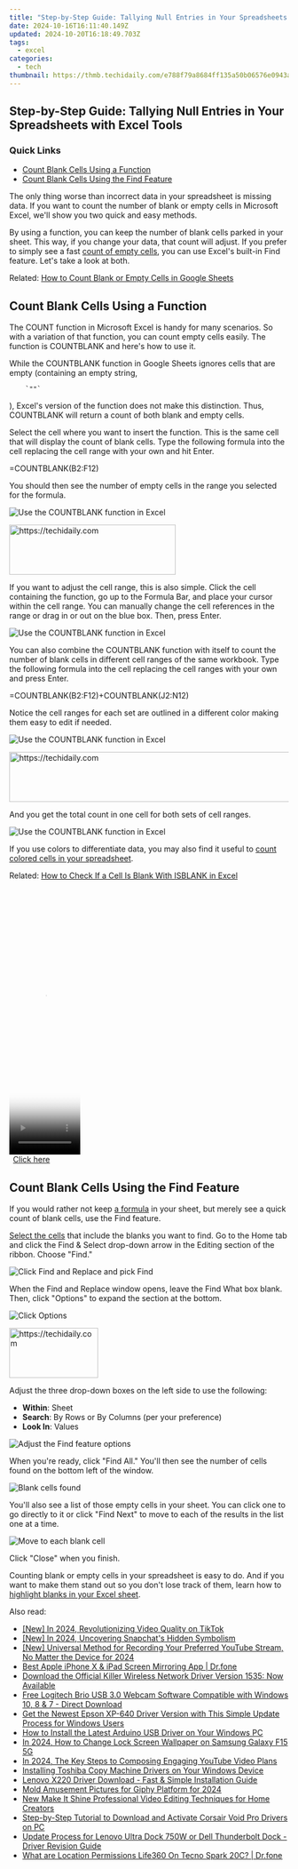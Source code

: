 ```yaml
---
title: "Step-by-Step Guide: Tallying Null Entries in Your Spreadsheets with Excel Tools"
date: 2024-10-16T16:11:40.149Z
updated: 2024-10-20T16:18:49.703Z
tags:
  - excel
categories:
  - tech
thumbnail: https://thmb.techidaily.com/e788f79a8684ff135a50b06576e0943a8c2779cab90284e9a264c3a4912b0271.png
---
```


## Step-by-Step Guide: Tallying Null Entries in Your Spreadsheets with Excel Tools

### Quick Links

* [Count Blank Cells Using a Function](https://youtube-docs.techidaily.com/tandout-thumbnails-start-here-20-top-font-picks-for-2024/)
* [Count Blank Cells Using the Find Feature](https://desktop-recording.techidaily.com/updated-in-2024-audio-enthusiasts-guide-to-the-best-10-spotify-recorders/)

 The only thing worse than incorrect data in your spreadsheet is missing data. If you want to count the number of blank or empty cells in Microsoft Excel, we'll show you two quick and easy methods.

 By using a function, you can keep the number of blank cells parked in your sheet. This way, if you change your data, that count will adjust. If you prefer to simply see a fast [count of empty cells](https://video-capture.techidaily.com/new-efficiently-recording-your-xbox-adventures/), you can use Excel's built-in Find feature. Let's take a look at both.

Related: [How to Count Blank or Empty Cells in Google Sheets](https://video-capture.techidaily.com/new-efficiently-recording-your-xbox-adventures/) 

##  Count Blank Cells Using a Function

 The COUNT function in Microsoft Excel is handy for many scenarios. So with a variation of that function, you can count empty cells easily. The function is COUNTBLANK and here's how to use it.

 While the COUNTBLANK function in Google Sheets ignores cells that are empty (containing an empty string, 

        `""`
    
), Excel's version of the function does not make this distinction. Thus, COUNTBLANK will return a count of both blank and empty cells.

 Select the cell where you want to insert the function. This is the same cell that will display the count of blank cells. Type the following formula into the cell replacing the cell range with your own and hit Enter.

=COUNTBLANK(B2:F12)

 You should then see the number of empty cells in the range you selected for the formula.

![Use the COUNTBLANK function in Excel](https://static1.howtogeekimages.com/wordpress/wp-content/uploads/2021/10/COUNTBLANK-ExcelCountBlanks.png) 

<!-- affiliate ads begin -->
<a href="https://laganoo.pxf.io/c/5597632/1521325/16446" target="_top" id="1521325">
  <img src="//a.impactradius-go.com/display-ad/16446-1521325" border="0" alt="https://techidaily.com" width="300" height="90"/>
</a>
<img height="0" width="0" src="https://laganoo.pxf.io/i/5597632/1521325/16446" style="position:absolute;visibility:hidden;" border="0" />
<!-- affiliate ads end -->

 If you want to adjust the cell range, this is also simple. Click the cell containing the function, go up to the Formula Bar, and place your cursor within the cell range. You can manually change the cell references in the range or drag in or out on the blue box. Then, press Enter.

![Use the COUNTBLANK function in Excel](https://static1.howtogeekimages.com/wordpress/wp-content/uploads/2021/10/COUNTBLANK-ExcelCountBlanks.png) 

 You can also combine the COUNTBLANK function with itself to count the number of blank cells in different cell ranges of the same workbook. Type the following formula into the cell replacing the cell ranges with your own and press Enter.

=COUNTBLANK(B2:F12)+COUNTBLANK(J2:N12)

 Notice the cell ranges for each set are outlined in a different color making them easy to edit if needed.

![Use the COUNTBLANK function in Excel](https://static1.howtogeekimages.com/wordpress/wp-content/uploads/2021/10/COUNTBLANK-ExcelCountBlanks.png) 

<!-- affiliate ads begin -->
<a href="https://dhgate.sjv.io/c/5597632/1175223/12108" target="_top" id="1175223">
  <img src="//a.impactradius-go.com/display-ad/12108-1175223" border="0" alt="https://techidaily.com" width="728" height="90"/>
</a>
<img height="0" width="0" src="https://dhgate.sjv.io/i/5597632/1175223/12108" style="position:absolute;visibility:hidden;" border="0" />
<!-- affiliate ads end -->

 And you get the total count in one cell for both sets of cell ranges.

![Use the COUNTBLANK function in Excel](https://static1.howtogeekimages.com/wordpress/wp-content/uploads/2021/10/COUNTBLANK-ExcelCountBlanks.png) 

 If you use colors to differentiate data, you may also find it useful to [count colored cells in your spreadsheet](https://facebook-video-recording.techidaily.com/new-2024-approved-the-cryptic-collection-of-2023-auction-for-anonymity-artifacts/).

Related: [How to Check If a Cell Is Blank With ISBLANK in Excel](https://tech-savvy.techidaily.com/1723808302722-effortless-guide-setting-up-your-ps4-remote-play-on-android-devices-in-just-three-simple-steps/) 

<!-- affiliate ads begin -->
<span id="1977023">
					<video width="128" height="480" style="cursor:pointer"
           poster="//a.impactradius-go.com/display-clicktoplayimage/1977023.png"
           onclick="if(!this.playClicked){this.play();this.setAttribute('controls',true);this.playClicked=true;}">
	   <source src="//a.impactradius-go.com/display-ad/22993-1977023">
	   <img src="//a.impactradius-go.com/display-clicktoplayimage/1977023.png" style="border: none; height: 100%; width: 100%; object-fit: contain">
	</video>
	<div style="width:80px;text-align:center"><a href="javascript:window.open(decodeURIComponent('https%3A%2F%2Fhomestyler.sjv.io%2Fc%2F5597632%2F1977023%2F22993'), '_blank');void(0);">Click here</a></div>
</span>
<img height="0" width="0" src="https://imp.pxf.io/i/5597632/1977023/22993" style="position:absolute;visibility:hidden;" border="0" />
<!-- affiliate ads end -->

##  Count Blank Cells Using the Find Feature

 If you would rather not keep [a formula](https://extra-resources.techidaily.com/2024-approved-crafting-visuals-in-ae-selecting-excellent-plugin-choices/) in your sheet, but merely see a quick count of blank cells, use the Find feature.

[Select the cells](https://buynow-tips.techidaily.com/exploring-a-ravaged-world-on-motorcycle-in-days-gone-our-comprehhavis-review/) that include the blanks you want to find. Go to the Home tab and click the Find & Select drop-down arrow in the Editing section of the ribbon. Choose "Find."

![Click Find and Replace and pick Find](https://static1.howtogeekimages.com/wordpress/wp-content/uploads/2021/10/HomeFind-ExcelCountBlanks.png) 

 When the Find and Replace window opens, leave the Find What box blank. Then, click "Options" to expand the section at the bottom.

![Click Options](https://static1.howtogeekimages.com/wordpress/wp-content/uploads/2021/10/FindReplaceOptions-ExcelCountBlanks.png) 

<!-- affiliate ads begin -->
<a href="https://aligracehair.sjv.io/c/5597632/2135366/19272" target="_top" id="2135366">
  <img src="//a.impactradius-go.com/display-ad/19272-2135366" border="0" alt="https://techidaily.com" width="160" height="90"/>
</a>
<img height="0" width="0" src="https://aligracehair.sjv.io/i/5597632/2135366/19272" style="position:absolute;visibility:hidden;" border="0" />
<!-- affiliate ads end -->

 Adjust the three drop-down boxes on the left side to use the following:

* **Within**: Sheet
* **Search**: By Rows or By Columns (per your preference)
* **Look In**: Values

![Adjust the Find feature options](https://static1.howtogeekimages.com/wordpress/wp-content/uploads/2021/10/FindBlanks-ExcelCountBlanks.png) 

 When you're ready, click "Find All." You'll then see the number of cells found on the bottom left of the window.

![Blank cells found](https://static1.howtogeekimages.com/wordpress/wp-content/uploads/2021/10/FindAllBlanks-ExcelCountBlanks.png) 

 You'll also see a list of those empty cells in your sheet. You can click one to go directly to it or click "Find Next" to move to each of the results in the list one at a time.

![Move to each blank cell](https://static1.howtogeekimages.com/wordpress/wp-content/uploads/2021/10/FindNext-ExcelCountBlanks.png) 

 Click "Close" when you finish.

 Counting blank or empty cells in your spreadsheet is easy to do. And if you want to make them stand out so you don't lose track of them, learn how to [highlight blanks in your Excel sheet](https://ios-unlock.techidaily.com/in-2024-iphone-12-pro-asking-for-passcode-after-ios-1714-update-what-to-do-by-drfone-ios/).

<ins class="adsbygoogle"
     style="display:block"
     data-ad-format="autorelaxed"
     data-ad-client="ca-pub-7571918770474297"
     data-ad-slot="1223367746"></ins>

<ins class="adsbygoogle"
     style="display:block"
     data-ad-client="ca-pub-7571918770474297"
     data-ad-slot="8358498916"
     data-ad-format="auto"
     data-full-width-responsive="true"></ins>

<span class="atpl-alsoreadstyle">Also read:</span>
<div><ul>
<li><a href="https://vp-tips.techidaily.com/new-in-2024-revolutionizing-video-quality-on-tiktok/"><u>[New] In 2024, Revolutionizing Video Quality on TikTok</u></a></li>
<li><a href="https://snapchat-videos.techidaily.com/new-in-2024-uncovering-snapchats-hidden-symbolism/"><u>[New] In 2024, Uncovering Snapchat's Hidden Symbolism</u></a></li>
<li><a href="https://video-screen-grab.techidaily.com/new-universal-method-for-recording-your-preferred-youtube-stream-no-matter-the-device-for-2024/"><u>[New] Universal Method for Recording Your Preferred YouTube Stream, No Matter the Device for 2024</u></a></li>
<li><a href="https://screen-mirror.techidaily.com/best-apple-iphone-x-and-ipad-screen-mirroring-app-drfone-by-drfone-ios/"><u>Best Apple iPhone X & iPad Screen Mirroring App | Dr.fone</u></a></li>
<li><a href="https://win-dash.techidaily.com/download-the-official-killer-wireless-network-driver-version-1535-now-available/"><u>Download the Official Killer Wireless Network Driver Version 1535: Now Available</u></a></li>
<li><a href="https://win-dash.techidaily.com/free-logitech-brio-usb-30-webcam-software-compatible-with-windows-10-8-and-7-direct-download/"><u>Free Logitech Brio USB 3.0 Webcam Software Compatible with Windows 10, 8 & 7 - Direct Download</u></a></li>
<li><a href="https://win-dash.techidaily.com/get-the-newest-epson-xp-640-driver-version-with-this-simple-update-process-for-windows-users/"><u>Get the Newest Epson XP-640 Driver Version with This Simple Update Process for Windows Users</u></a></li>
<li><a href="https://win-dash.techidaily.com/how-to-install-the-latest-arduino-usb-driver-on-your-windows-pc/"><u>How to Install the Latest Arduino USB Driver on Your Windows PC</u></a></li>
<li><a href="https://android-unlock.techidaily.com/in-2024-how-to-change-lock-screen-wallpaper-on-samsung-galaxy-f15-5g-by-drfone-android/"><u>In 2024, How to Change Lock Screen Wallpaper on Samsung Galaxy F15 5G</u></a></li>
<li><a href="https://youtube-data.techidaily.com/24-the-key-steps-to-composing-engaging-youtube-video-plans/"><u>In 2024, The Key Steps to Composing Engaging YouTube Video Plans</u></a></li>
<li><a href="https://win-dash.techidaily.com/installing-toshiba-copy-machine-drivers-on-your-windows-device/"><u>Installing Toshiba Copy Machine Drivers on Your Windows Device</u></a></li>
<li><a href="https://win-dash.techidaily.com/lenovo-x220-driver-download-fast-and-simple-installation-guide/"><u>Lenovo X220 Driver Download - Fast & Simple Installation Guide</u></a></li>
<li><a href="https://extra-approaches.techidaily.com/mold-amusement-pictures-for-giphy-platform-for-2024/"><u>Mold Amusement Pictures for Giphy Platform for 2024</u></a></li>
<li><a href="https://ai-video-apps.techidaily.com/new-make-it-shine-professional-video-editing-techniques-for-home-creators/"><u>New Make It Shine Professional Video Editing Techniques for Home Creators</u></a></li>
<li><a href="https://win-dash.techidaily.com/1722977109270-step-by-step-tutorial-to-download-and-activate-corsair-void-pro-drivers-on-pc/"><u>Step-by-Step Tutorial to Download and Activate Corsair Void Pro Drivers on PC</u></a></li>
<li><a href="https://win-dash.techidaily.com/update-process-for-lenovo-ultra-dock-750w-or-dell-thunderbolt-dock-driver-revision-guide/"><u>Update Process for Lenovo Ultra Dock 750W or Dell Thunderbolt Dock - Driver Revision Guide</u></a></li>
<li><a href="https://fake-location.techidaily.com/what-are-location-permissions-life360-on-tecno-spark-20c-drfone-by-drfone-virtual-android/"><u>What are Location Permissions Life360 On Tecno Spark 20C? | Dr.fone</u></a></li>
</ul></div>

